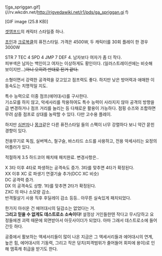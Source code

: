 ![ga_spriggan.gif](//rv.wkcdn.net/http://rigvedawiki.net/r1/pds/ga_spriggan.gi
f)

[GIF image (25.8 KB)]

  
[겟앰프드](%EA%B2%9F%EC%95%B0%ED%94%84%EB%93%9C.md)의 캐릭터 스타일중 하나.

[초인](%EC%B4%88%EC%9D%B8.md)과
[크로복클](%ED%81%AC%EB%A1%9C%EB%B3%B5%ED%81%B4.md)의 퓨전스타일. 가격은 4500W, 두 캐릭터를
30회 플레이 한 경우 3000W

STR 7 TEC 4 SPD 4 JMP 7 DEF 4. 남자보다 여자가 좀 더 작다.  
피부색은 남자는 백인이고 여자는 이상하게도 황인이다. (일러스트레이션에는 비슷해 보이지만...)<del>아니 오히려 반대로 된거
같다.</del>

소형이면서 강력한 공격력을 갖고있고 점프력도 좋다. 하지만 낮은 방어력과 애매한 이동속도는 치명적일 지도.

특수 능력으로 이중 점프(에어대시)를 구사한다.  
기소모를 하지 않고, 악세사리를 착용하여도 특수 능력이 사라지지 않아 공격의 방향을 급 변경하거나 점프 거리를 늘리는 등 다채로운 활용이
가능하다. 점핑 슈즈와 조합하면 무려 삼중 점프로 상대를 농락할 수 있다. 다만 고수용 플레이.

하지만 [심판자](%EC%8B%AC%ED%8C%90%EC%9E%90.md)나 [몽크](%EB%AA%BD%ED%81%AC.md)같은
다른 퓨전스타일 들의 스팩이 너무 강렬하다 보니 약간 묻힌 경향이 있다.

전용무기로 독침, 실버엑스, 철구슬, 바스타드 소드를 사용하고, 전용 악세사리는 요정의 머플러가 있다.

적절하게 3.5 하드코어 패치때 패치완료. 변경사항은..

X 3타 이후 4타로 파생하는 공격속도 증가. 3타를 맞추면 4타가 확정된다.  
XX 이후 XC 로 파생기 연결기술 추가(DCC XC 비슷)  
DC 공격력 증가.  
DX 의 공격속도 상향. 1타를 맞추면 2타가 확정된다.  
ZXC 의 마나 소모량 감소.  
반격필살기 사용 직후 후딜레이 감소 등등.. 아무튼 실속있게 패치되었다.

한가지 아쉬운 건 에어대시의 딜감소는 없었다는 거.  
**그리고 믿을 수 없게도 데스트로소 소속이다!** 설정상 거인들한텐 작다고 무시당하고 요정들에겐 괴력 때문에 외면받아서 아웃사이더가 되었다. 아마 그래서 데스트로소에 들어간듯 하다.

공중에서 활보하는 액세서리들이 많이 나온 지금은 그 액세서리들과 에어대시의 연계, 높은 힘, 에어대시의 기동력, 그리고 작은 덩치(피격범위가
줄어들어 회피에 용이)로 인해 앰흑캐 취급을 받기도 한다.

